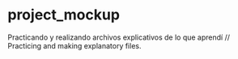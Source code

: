 # project_mockup
Practicando y realizando archivos explicativos de lo que aprendí // Practicing and making explanatory files.
